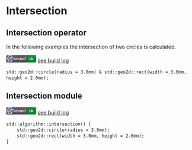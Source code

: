 # Intersection

## Intersection operator

In the following examples the intersection of two circles is calculated.

![test](.test/intersection_operator.png)
[see build log](.test/intersection_operator.log)

```µcad,intersection_operator
std::geo2d::circle(radius = 3.0mm) & std::geo2d::rect(width = 3.0mm, height = 2.0mm);
```

## Intersection module

![test](.test/intersection_module.png)
[see build log](.test/intersection_module.log)

```µcad,intersection_module
std::algorithm::intersection() {
    std::geo2d::circle(radius = 3.0mm);
    std::geo2d::rect(width = 3.0mm, height = 2.0mm);
}
```
